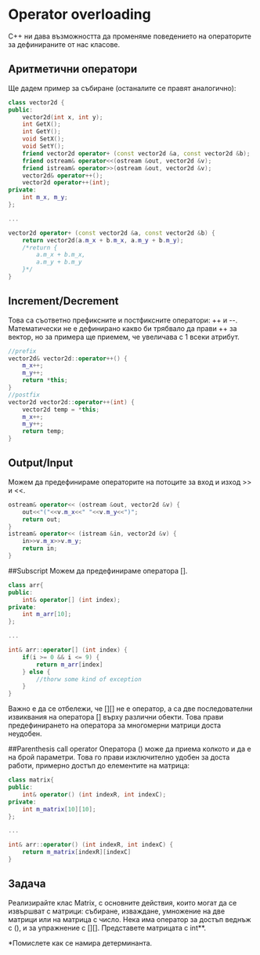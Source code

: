 # Operator overloading
C++ ни дава възможността да променяме поведението на операторите за дефинираните от нас класове.

## Аритметични оператори
Ще дадем пример за събиране (останалите се правят аналогично):

```c++
class vector2d {
public:
	vector2d(int x, int y);
	int GetX();
	int GetY();
	void SetX();
	void SetY();
	friend vector2d operator+ (const vector2d &a, const vector2d &b);
	friend ostream& operator<<(ostream &out, vector2d &v);
	friend istream& operator>>(ostream &out, vector2d &v);
	vector2d& operator++();
	vector2d operator++(int);
private:
	int m_x, m_y;
};

...

vector2d operator+ (const vector2d &a, const vector2d &b) {
	return vector2d(a.m_x + b.m_x, a.m_y + b.m_y);
	/*return {
		a.m_x + b.m_x,
		a.m_y + b.m_y
	}*/
}

```

## Increment/Decrement
Това са съответно префиксните и постфиксните оператори: ++ и --. Математически не е дефинирано какво би трябвало да прави ++ за вектор, но за примера ще приемем, че увеличава с 1 всеки атрибут.
```c++
//prefix
vector2d& vector2d::operator++() {
	m_x++;
	m_y++;
	return *this;
}
//postfix
vector2d vector2d::operator++(int) {
	vector2d temp = *this;
	m_x++;
	m_y++;
	return temp;
}
```

## Output/Input
Можем да предефинираме операторите на потоците за вход и изход >> и <<.
```c++
ostream& operator<< (ostream &out, vector2d &v) {
	out<<"("<<v.m_x<<" "<<v.m_y<<")";
	return out;
}
istream& operator<< (istream &in, vector2d &v) {
	in>>v.m_x>>v.m_y;
	return in;
}
```
##Subscript
Можем да предефинираме оператора [].
```c++
class arr{
public:
	int& operator[] (int index);
private:
	int m_arr[10];
};

...

int& arr::operator[] (int index) {
	if(i >= 0 && i <= 9) {
		return m_arr[index]
	} else {
		//thorw some kind of exception
	}
}

```
Важно е да се отбележи, че [][] не е оператор, а са две последователни извиквания на оператора [] върху различни обекти. Това прави предефинирането на оператора за многомерни матрици доста неудобен.

##Parenthesis call operator
Оператора () може да приема колкото и да е на брой параметри. Това го прави изключително удобен за доста работи, примерно достъп до елементите на матрица:
```c++
class matrix{
public:
	int& operator() (int indexR, int indexC);
private:
	int m_matrix[10][10];
};

...

int& arr::operator() (int indexR, int indexC) {
	return m_matrix[indexR][indexC]
}

```

## Задача
Реализирайте клас Matrix, с основните действия, които могат да се извършват с матрици: събиране, изваждане, умножение на две матрици или на матрица с число. Нека има оператор за достъп веднъж с (), и за упражнение с [][]. Представете матрицата с int**.

*Помислете как се намира детерминанта.
